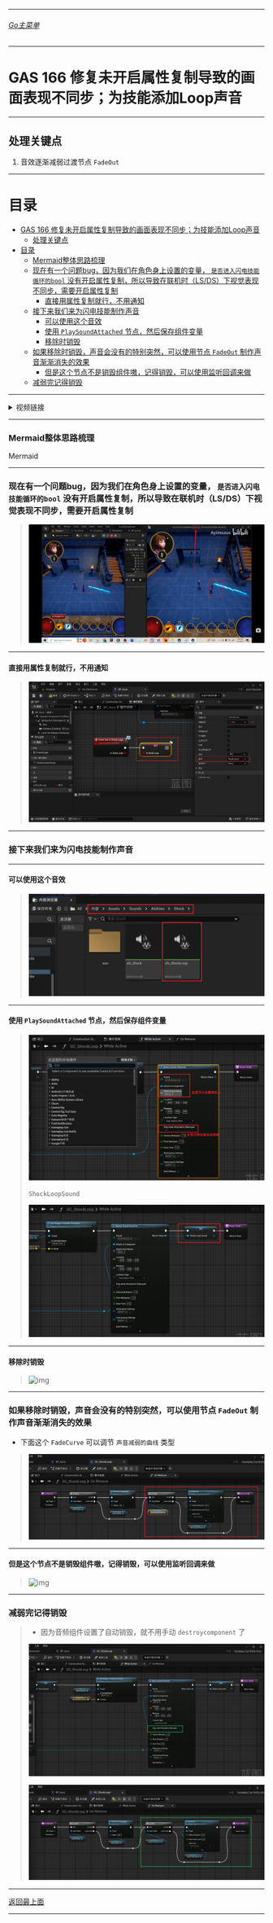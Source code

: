 ___________________________________________________________________________________________
###### [Go主菜单](../MainMenu.md)
___________________________________________________________________________________________

# GAS 166 修复未开启属性复制导致的画面表现不同步；为技能添加Loop声音

___________________________________________________________________________________________

## 处理关键点

1. 音效逐渐减弱过渡节点 `FadeOut`

___________________________________________________________________________________________

# 目录


- [GAS 166 修复未开启属性复制导致的画面表现不同步；为技能添加Loop声音](#gas-166-修复未开启属性复制导致的画面表现不同步为技能添加loop声音)
  - [处理关键点](#处理关键点)
- [目录](#目录)
    - [Mermaid整体思路梳理](#mermaid整体思路梳理)
    - [现在有一个问题bug，因为我们在角色身上设置的变量， `是否进入闪电技能循环的bool` 没有开启属性复制，所以导致在联机时（LS/DS）下视觉表现不同步，需要开启属性复制](#现在有一个问题bug因为我们在角色身上设置的变量-是否进入闪电技能循环的bool-没有开启属性复制所以导致在联机时lsds下视觉表现不同步需要开启属性复制)
      - [直接用属性复制就行，不用通知](#直接用属性复制就行不用通知)
    - [接下来我们来为闪电技能制作声音](#接下来我们来为闪电技能制作声音)
      - [可以使用这个音效](#可以使用这个音效)
      - [使用 `PlaySoundAttached` 节点，然后保存组件变量](#使用-playsoundattached-节点然后保存组件变量)
      - [移除时销毁](#移除时销毁)
    - [如果移除时销毁，声音会没有的特别突然，可以使用节点 `FadeOut` 制作声音渐渐消失的效果](#如果移除时销毁声音会没有的特别突然可以使用节点-fadeout-制作声音渐渐消失的效果)
      - [但是这个节点不是销毁组件嗷，记得销毁，可以使用监听回调来做](#但是这个节点不是销毁组件嗷记得销毁可以使用监听回调来做)
    - [减弱完记得销毁](#减弱完记得销毁)



___________________________________________________________________________________________

<details>
<summary>视频链接</summary>

[11. Electrocute Looping Sound_哔哩哔哩_bilibili](https://www.bilibili.com/video/BV1TH4y1L7NP/?p=124&spm_id_from=pageDriver&vd_source=9e1e64122d802b4f7ab37bd325a89e6c)

------

</details>

___________________________________________________________________________________________

### Mermaid整体思路梳理

Mermaid

___________________________________________________________________________________________

### 现在有一个问题bug，因为我们在角色身上设置的变量， `是否进入闪电技能循环的bool` 没有开启属性复制，所以导致在联机时（LS/DS）下视觉表现不同步，需要开启属性复制
>![img](./Image/GAS_166/25165450_7dd7b6dc-f0b2-4fe0-f449-7c1d1d913440.png)


------

#### 直接用属性复制就行，不用通知
>![image-20241013210440523](./Image/GAS_166/image-20241013210440523.png)


------

### 接下来我们来为闪电技能制作声音


------

#### 可以使用这个音效
>![image-20241013210526040](./Image/GAS_166/image-20241013210526040.png)


------

#### 使用 `PlaySoundAttached` 节点，然后保存组件变量
>![image-20241013210806736](./Image/GAS_166/image-20241013210806736.png)
>
>`ShockLoopSound`
>
>![image-20241013210834229](./Image/GAS_166/image-20241013210834229.png)


------

#### 移除时销毁
>![img](https://api2.mubu.com/v3/document_image/25165450_6bbf97bf-c350-484e-dcdd-961e999f3e15.png)


------

### 如果移除时销毁，声音会没有的特别突然，可以使用节点 `FadeOut` 制作声音渐渐消失的效果

  - 下面这个 `FadeCurve` 可以调节 `声音减弱的曲线` 类型

>![image-20241013211342228](./Image/GAS_166/image-20241013211342228.png)


------

#### 但是这个节点不是销毁组件嗷，记得销毁，可以使用监听回调来做
>![img](https://api2.mubu.com/v3/document_image/25165450_f81a6fc3-a538-4c98-947d-84a826c58dbf.png)


------

### 减弱完记得销毁
>- 因为音频组件设置了自动销毁，就不用手动 `destroycomponent` 了
>
>![image-20241013211309271](./Image/GAS_166/image-20241013211309271.png)
>
>![image-20241013211355856](./Image/GAS_166/image-20241013211355856.png)

___________________________________________________________________________________________

[返回最上面](#Go主菜单)

___________________________________________________________________________________________
